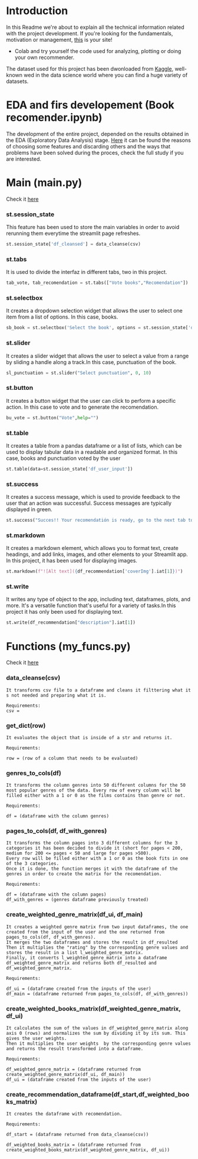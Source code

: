 # Introduction

In this Readme we're about to explain all the technical information related with the project development. If you're looking for the fundamentals, motivation or management, [this](https://github.com/coisigna/dsb_p3_book_recommender/wiki) is your site!

- Colab and try yourself the code used for analyzing, plotting or doing your own recommender.

The dataset used for this project has been dwonloaded from [Kaggle](https://www.kaggle.com/datasets/thedevastator/comprehensive-overview-of-52478-goodreads-best-b), well-known wed in the data science world where you can find a huge variety of datasets.

# EDA and firs developement (Book recomender.ipynb)

The development of the entire project, depended on the results obtained in the EDA (Exploratory Data Analysis) stage. [Here](https://github.com/coisigna/dsb_p3_book_recommender/blob/main/ipynbs/Book%20recomender.ipynb) it can be found the reasons of choosing some features and discarding others and the ways that problems have been solved during the proces, check the full study if you are interested.


# Main (main.py)

Check it [here](https://github.com/coisigna/dsb_p3_book_recommender/blob/main/pys/main.py)

### st.session_state

This feature has been used to store the main variables in order to avoid rerunning them everytime the streamlit page refreshes.

```python
st.session_state['df_cleansed'] = data_cleanse(csv) 
```

### st.tabs

It is used to divide the interfaz in different tabs, two in this project.

```python
tab_vote, tab_recomendation = st.tabs(["Vote books","Recomendation"])
```

### st.selectbox

It creates a dropdown selection widget that allows the user to select one item from a list of options. In this case, books.

```python
sb_book = st.selectbox('Select the book', options = st.session_state['df_main']["title"].values)
```

### st.slider

It creates a slider widget that allows the user to select a value from a range by sliding a handle along a track.In this case, punctuation of the book.

```python
sl_punctuation = st.slider("Select punctuation", 0, 10)
```

### st.button

It creates a button widget that the user can click to perform a specific action. In this case to vote and to generate the recomendation.

```python
bu_vote = st.button("Vote",help="")
```

### st.table

It creates a table from a pandas dataframe or a list of lists, which can be used to display tabular data in a readable and organized format. In this case, books and punctuation voted by the user

```python
st.table(data=st.session_state['df_user_input'])
```

### st.success

It creates a success message, which is used to provide feedback to the user that an action was successful. Success messages are typically displayed in green.

```python
st.success("Succes!! Your recomendatión is ready, go to the next tab to check it!")
```

### st.markdown

It creates a markdown element, which allows you to format text, create headings, and add links, images, and other elements to your Streamlit app. In this project, it has been used for displaying images.

```python
st.markdown(f"![Alt text]({df_recommendation['coverImg'].iat[1]})") 
```

### st.write

It writes any type of object to the app, including text, dataframes, plots, and more. It's a versatile function that's useful for a variety of tasks.In this project it has only been used for displaying text.

```python
st.write(df_recommendation["description"].iat[1])
```


# Functions (my_funcs.py)

Check it [here](https://github.com/coisigna/dsb_p3_book_recommender/blob/main/pys/my_funcs.py)

### data_cleanse(csv)
```
It transforms csv file to a dataframe and cleans it filttering what it s not needed and preparing what it is.

Requirements:
csv =
```
### get_dict(row)
```
It evaluates the object that is inside of a str and returns it.

Requirements:

row = (row of a column that needs to be evaluated)
```
### genres_to_cols(df)
```
It transforms the column genres into 50 different columns for the 50 most popular genres of the data. Every row of every column will be filled either with a 1 or 0 as the films contains than genre or not.

Requirements:

df = (dataframe with the column genres)
```
### pages_to_cols(df, df_with_genres)
```
It transforms the column pages into 3 different columns for the 3 categories it has been decided to divide it (short for pages < 200, medium for 200 <= pages < 50 and large for pages >500).
Every row will be filled either with a 1 or 0 as the book fits in one of the 3 categories.
Once it is done, the function merges it with the dataframe of the genres in order to create the matrix for the recomendation.

Requirements:

df = (dataframe with the column pages)
df_with_genres = (genres dataframe previously treated)
```
### create_weighted_genre_matrix(df_ui, df_main)
```
It creates a weighted genre matrix from two input dataframes, the one created from the input of the user and the one returned from pages_to_cols(df, df_with_genres).
It merges the two dataframes and stores the result in df_resulted
Then it multiplies the "rating" by the corresponding genre values and stores the result in a list l_weighted_genre_matrix.
Finally, it converts l_weighted_genre_matrix into a dataframe df_weighted_genre_matrix and returns both df_resulted and df_weighted_genre_matrix.

Requirements:

df_ui = (dataframe created from the inputs of the user)
df_main = (dataframe returned from pages_to_cols(df, df_with_genres))
```
### create_weighted_books_matrix(df_weighted_genre_matrix, df_ui)
```
It calculates the sum of the values in df_weighted_genre_matrix along axis 0 (rows) and normalizes the sum by dividing it by its sum. This gives the user weights.
Then it multiplies the user weights  by the corresponding genre values and returns the result transformed into a dataframe.

Requirements:

df_weighted_genre_matrix = (dataframe returned from create_weighted_genre_matrix(df_ui, df_main))
df_ui = (dataframe created from the inputs of the user)
```
### create_recommendation_dataframe(df_start,df_weighted_books_matrix)
```
It creates the dataframe with recomendation.

Requirements:

df_start = (dataframe returned from data_cleanse(csv))

df_weighted_books_matrix = (dataframe returned from create_weighted_books_matrix(df_weighted_genre_matrix, df_ui))
```


